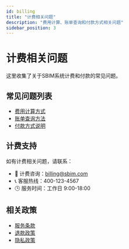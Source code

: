 ```yaml
---
id: billing
title: "计费相关问题"
description: "费用计算、账单查询和付款方式相关问题"
sidebar_position: 3
---
```


# 计费相关问题

这里收集了关于SBIM系统计费和付款的常见问题。

## 常见问题列表

- [费用计算方式](./pricing-model.md)
- [账单查询方法](./billing-inquiry.md)
- [付款方式说明](./payment-methods.md)

## 计费支持

如有计费相关问题，请联系：
- 📧 计费咨询：billing@sbim.com
- 📞 客服热线：400-123-4567
- 🕒 服务时间：工作日 9:00-18:00

## 相关政策

- [服务条款](../../legal/terms-of-service.md)
- [退款政策](../../legal/refund-policy.md)
- [隐私政策](../../legal/privacy-policy.md)
